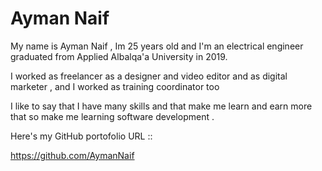 # Ayman Naif

My name is Ayman Naif , Im 25 years old and I'm an electrical engineer graduated from Applied Albalqa'a University in 2019.

I worked as freelancer as a designer and video editor and as digital marketer , and I worked as training coordinator too 

I like to say that I have many skills and that make me learn and earn more that so make me learning software development .

 

Here's my GitHub portofolio URL ::

https://github.com/AymanNaif
